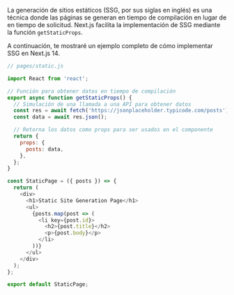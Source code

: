
La generación de sitios estáticos (SSG, por sus siglas en inglés) es una técnica donde las páginas se generan en tiempo de compilación en lugar de en tiempo de solicitud. Next.js facilita la implementación de SSG mediante la función `getStaticProps`.

A continuación, te mostraré un ejemplo completo de cómo implementar SSG en Next.js 14.

```js
// pages/static.js

import React from 'react';

// Función para obtener datos en tiempo de compilación
export async function getStaticProps() {
  // Simulación de una llamada a una API para obtener datos
  const res = await fetch('https://jsonplaceholder.typicode.com/posts');
  const data = await res.json();

  // Retorna los datos como props para ser usados en el componente
  return {
    props: {
      posts: data,
    },
  };
}

const StaticPage = ({ posts }) => {
  return (
    <div>
      <h1>Static Site Generation Page</h1>
      <ul>
        {posts.map(post => (
          <li key={post.id}>
            <h2>{post.title}</h2>
            <p>{post.body}</p>
          </li>
        ))}
      </ul>
    </div>
  );
};

export default StaticPage;

```